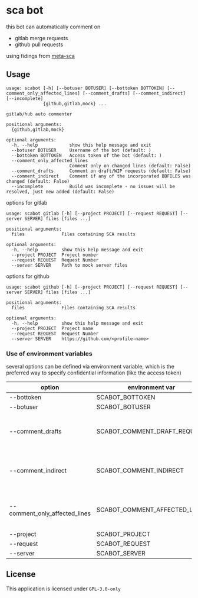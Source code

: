 <!---
SPDX-FileCopyrightText: 2021 Konrad Weihmann
SPDX-License-Identifier: GPL-3.0-only
-->

# sca bot

this bot can automatically comment on

- gitlab merge requests
- github pull requests

using fidings from [meta-sca](https://github.com/priv-kweihmann/meta-sca)

## Usage

```shell
usage: scabot [-h] [--botuser BOTUSER] [--bottoken BOTTOKEN] [--comment_only_affected_lines] [--comment_drafts] [--comment_indirect] [--incomplete]
              {github,gitlab,mock} ...

gitlab/hub auto commenter

positional arguments:
  {github,gitlab,mock}

optional arguments:
  -h, --help            show this help message and exit
  --botuser BOTUSER     Username of the bot (default: )
  --bottoken BOTTOKEN   Access token of the bot (default: )
  --comment_only_affected_lines
                        Comment only on changed lines (default: False)
  --comment_drafts      Comment on draft/WIP requests (default: False)
  --comment_indirect    Comment if any of the incorporated BBFILES was changed (default: False)
  --incomplete          Build was incomplete - no issues will be resolved, just new added (default: False)
```

options for gitlab

```shell
usage: scabot gitlab [-h] [--project PROJECT] [--request REQUEST] [--server SERVER] files [files ...]

positional arguments:
  files              Files containing SCA results

optional arguments:
  -h, --help         show this help message and exit
  --project PROJECT  Project number
  --request REQUEST  Request Number
  --server SERVER    Path to mock server files
```

options for github

```shell
usage: scabot github [-h] [--project PROJECT] [--request REQUEST] [--server SERVER] files [files ...]

positional arguments:
  files              Files containing SCA results

optional arguments:
  -h, --help         show this help message and exit
  --project PROJECT  Project name
  --request REQUEST  Request Number
  --server SERVER    https://github.com/<profile-name>
```

### Use of environment variables

several options can be defined via environment variable, which is the preferred way to specify confidential information (like the access token)

| option                        | environment var               | comments                                 |
| ----------------------------- | ----------------------------- | ---------------------------------------- |
| --bottoken                    | SCABOT_BOTTOKEN               |                                          |
| --botuser                     | SCABOT_BOTUSER                |                                          |
| --comment_drafts              | SCABOT_COMMENT_DRAFT_REQUEST  | value of the env variable doesn't matter |
| --comment_indirect            | SCABOT_COMMENT_INDIRECT       | value of the env variable doesn't matter |
| --comment_only_affected_lines | SCABOT_COMMENT_AFFECTED_LINES | value of the env variable doesn't matter |
| --project                     | SCABOT_PROJECT                |                                          |
| --request                     | SCABOT_REQUEST                |                                          |
| --server                      | SCABOT_SERVER                 |                                          |

## License

This application is licensed under `GPL-3.0-only`
